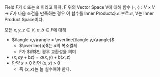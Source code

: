 Field $F$가 $\mathbb C$ 또는 $\mathbb R$ 이라고 하자. F 위의 Vector Space V에 대해 함수 $\langle\cdot,\cdot\rangle : V \times V \to F$가 다음 조건을 만족하는 경우 이 함수를 Inner Product라고 부르고, V는 Inner Product Space이다.

모든 $x, y, z \in V$, $a, b \in F$에 대해 
- $\langle x,y\rangle = \overline{\langle y,x\rangle}$
  - $\overline{a}$는 $a$의 복소켤레
  - F가 $\R$인 경우 교환성을 의미
- $\langle x,ay + bz\rangle = a\langle x,y\rangle + b \langle x,z\rangle$
- 만약 $x \neq 0$ 라면 $\langle x,x\rangle$ > 0
  - 즉 $\langle x,x\rangle$는 늘 실수여야 한다.